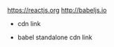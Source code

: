 https://reactjs.org
http://babeljs.io

- cdn link
<script crossorigin src="https://unpkg.com/react@16/umd/react.development.js"></script>
<script crossorigin src="https://unpkg.com/react-dom@16/umd/react-dom.development.js"></script>
- babel standalone cdn link 

<script crossorigin src="https://cdnjs.cloudflare.com/ajax/libs/babel-standalone/6.26.0/babel.min.js"></script>